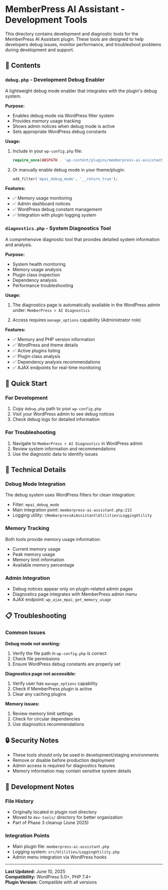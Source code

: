 # MemberPress AI Assistant - Development Tools

This directory contains development and diagnostic tools for the MemberPress AI Assistant plugin. These tools are designed to help developers debug issues, monitor performance, and troubleshoot problems during development and support.

## 📁 Contents

### `debug.php` - Development Debug Enabler
A lightweight debug mode enabler that integrates with the plugin's debug system.

**Purpose:**
- Enables debug mode via WordPress filter system
- Provides memory usage tracking
- Shows admin notices when debug mode is active
- Sets appropriate WordPress debug constants

**Usage:**
1. Include in your `wp-config.php` file:
   ```php
   require_once(ABSPATH . 'wp-content/plugins/memberpress-ai-assistant/dev-tools/debug.php');
   ```

2. Or manually enable debug mode in your theme/plugin:
   ```php
   add_filter('mpai_debug_mode', '__return_true');
   ```

**Features:**
- ✅ Memory usage monitoring
- ✅ Admin dashboard notices
- ✅ WordPress debug constant management
- ✅ Integration with plugin logging system

### `diagnostics.php` - System Diagnostics Tool
A comprehensive diagnostic tool that provides detailed system information and analysis.

**Purpose:**
- System health monitoring
- Memory usage analysis
- Plugin class inspection
- Dependency analysis
- Performance troubleshooting

**Usage:**
1. The diagnostics page is automatically available in the WordPress admin under:
   `MemberPress > AI Diagnostics`

2. Access requires `manage_options` capability (Administrator role)

**Features:**
- ✅ Memory and PHP version information
- ✅ WordPress and theme details
- ✅ Active plugins listing
- ✅ Plugin class analysis
- ✅ Dependency analysis recommendations
- ✅ AJAX endpoints for real-time monitoring

## 🚀 Quick Start

### For Development
1. Copy `debug.php` path to your `wp-config.php`
2. Visit your WordPress admin to see debug notices
3. Check debug logs for detailed information

### For Troubleshooting
1. Navigate to `MemberPress > AI Diagnostics` in WordPress admin
2. Review system information and recommendations
3. Use the diagnostic data to identify issues

## 🔧 Technical Details

### Debug Mode Integration
The debug system uses WordPress filters for clean integration:
- Filter: `mpai_debug_mode`
- Main integration point: `memberpress-ai-assistant.php:213`
- Logging utility: `\MemberpressAiAssistant\Utilities\LoggingUtility`

### Memory Tracking
Both tools provide memory usage information:
- Current memory usage
- Peak memory usage
- Memory limit information
- Available memory percentage

### Admin Integration
- Debug notices appear only on plugin-related admin pages
- Diagnostics page integrates with MemberPress admin menu
- AJAX endpoint: `wp_ajax_mpai_get_memory_usage`

## 📋 Troubleshooting

### Common Issues

**Debug mode not working:**
1. Verify the file path in `wp-config.php` is correct
2. Check file permissions
3. Ensure WordPress debug constants are properly set

**Diagnostics page not accessible:**
1. Verify user has `manage_options` capability
2. Check if MemberPress plugin is active
3. Clear any caching plugins

**Memory issues:**
1. Review memory limit settings
2. Check for circular dependencies
3. Use diagnostics recommendations

## 🔒 Security Notes

- These tools should only be used in development/staging environments
- Remove or disable before production deployment
- Admin access is required for diagnostics features
- Memory information may contain sensitive system details

## 📝 Development Notes

### File History
- Originally located in plugin root directory
- Moved to `dev-tools/` directory for better organization
- Part of Phase 3 cleanup (June 2025)

### Integration Points
- Main plugin file: `memberpress-ai-assistant.php`
- Logging system: `src/Utilities/LoggingUtility.php`
- Admin menu integration via WordPress hooks

---

**Last Updated:** June 10, 2025  
**Compatibility:** WordPress 5.0+, PHP 7.4+  
**Plugin Version:** Compatible with all versions